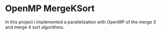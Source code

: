 # OpenMP MergeKSort
In this project i implemented a parallelization with OpenMP of the merge 3 and merge 4 sort algorithms.

